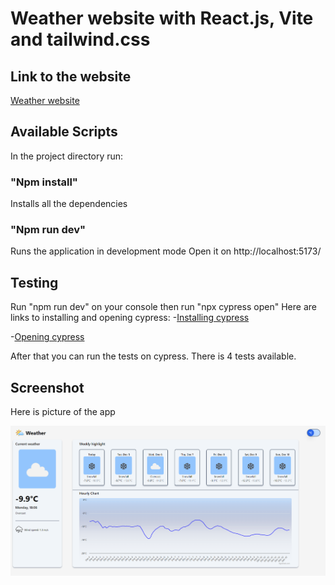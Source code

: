 # Weather website with React.js, Vite and tailwind.css

## Link to the website

[Weather website](https://weatherapp-3411b.web.app/)

## Available Scripts

In the project directory run:

### "Npm install"
Installs all the dependencies

### "Npm run dev" 
Runs the application in development mode
Open it on http://localhost:5173/

## Testing

Run "npm run dev" on your console then run "npx cypress open" 
Here are links to installing and opening cypress:
-[Installing cypress](https://docs.cypress.io/guides/getting-started/installing-cypress)     

-[Opening cypress](https://docs.cypress.io/guides/getting-started/opening-the-app)

After that you can run the tests on cypress. There is 4 tests available.

## Screenshot

Here is picture of the app

![WeatherApp](public/Images/WeatherApp.png)



